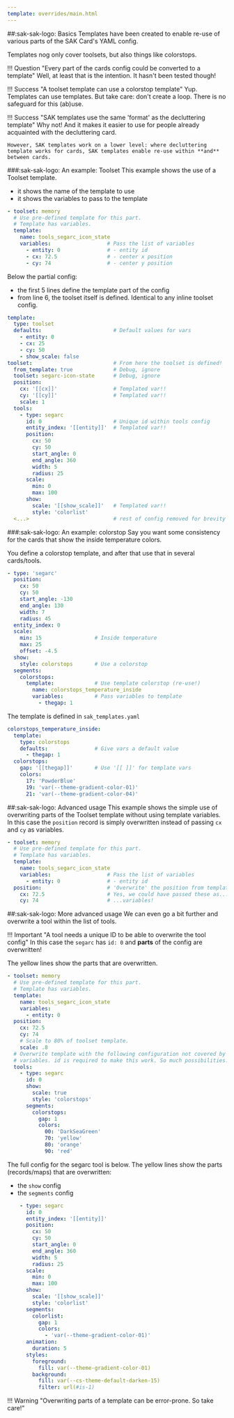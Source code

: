 ```yaml
---
template: overrides/main.html
---
```


##:sak-sak-logo: Basics
Templates have been created to enable re-use of various parts of the SAK Card's YAML config.

Templates nog only cover toolsets, but also things like colorstops.

!!! Question "Every part of the cards config could be converted to a template"
    Well, at least that is the intention. It hasn't been tested though!

!!! Success "A toolset template can use a colorstop template"
    Yup. Templates can use templates. But take care: don't create a loop. There is no safeguard for this (ab)use.
    
!!! Success "SAK templates use the same 'format' as the decluttering template"
    Why not! And it makes it easier to use for people already acquainted with the decluttering card.

    However, SAK templates work on a lower level: where decluttering template works for cards, SAK templates enable re-use within **and** between cards.
    
###:sak-sak-logo: An example: Toolset
This example shows the use of a Toolset template.

- it shows the name of the template to use
- it shows the variables to pass to the template

```yaml title="view" linenums="1" hl_lines="18-21"
- toolset: memory
  # Use pre-defined template for this part.
  # Template has variables.
  template:
    name: tools_segarc_icon_state
    variables:                  # Pass the list of variables
      - entity: 0               # - entity id
      - cx: 72.5                # - center x position
      - cy: 74                  # - center y position
```

Below the partial config:

- the first 5 lines define the template part of the config
- from line 6, the toolset itself is defined. Identical to any inline toolset config.

```yaml title="template" linenums="1" hl_lines="1 6 16 28"
template:
  type: toolset
  defaults:                       # Default values for vars
    - entity: 0
    - cx: 25
    - cy: 50
    - show_scale: false
toolset:                          # From here the toolset is defined!
  from_template: true             # Debug, ignore
  toolset: segarc-icon-state      # Debug, ignore
  position:
    cx: '[[cx]]'                  # Templated var!!
    cy: '[[cy]]'                  # Templated var!!
    scale: 1
  tools:
    - type: segarc
      id: 0                       # Unique id within tools config
      entity_index: '[[entity]]'  # Templated var!!
      position:
        cx: 50
        cy: 50
        start_angle: 0
        end_angle: 360
        width: 5
        radius: 25
      scale:
        min: 0
        max: 100
      show:
        scale: '[[show_scale]]'   # Templated var!!
        style: 'colorlist'
  <...>                           # rest of config removed for brevity
```

###:sak-sak-logo: An example: colorstop
Say you want some consistency for the cards that show the inside temperature colors.

You define a colorstop template, and after that use that in several cards/tools. 

```yaml title="view" linenums="1" hl_lines="18-21"
- type: 'segarc'
  position:
    cx: 50
    cy: 50
    start_angle: -130
    end_angle: 130
    width: 7
    radius: 45
  entity_index: 0
  scale:
    min: 15                 # Inside temperature
    max: 25
    offset: -4.5
  show:
    style: colorstops       # Use a colorstop
  segments:
    colorstops:
      template:             # Use template colorstop (re-use!)
        name: colorstops_temperature_inside
        variables:          # Pass variables to template
          - thegap: 1
```

The template is defined in `sak_templates.yaml`

```yaml title="template" linenums="1" hl_lines="1"
colorstops_temperature_inside:
  template:
    type: colorstops
    defaults:               # Give vars a default value
      - thegap: 1
  colorstops:
    gap: '[[thegap]]'       # Use '[[ ]]' for template vars
    colors:
      17: 'PowderBlue'
      19: 'var(--theme-gradient-color-01)'
      21: 'var(--theme-gradient-color-04)'
```

##:sak-sak-logo: Advanced usage
This example shows the simple use of overwriting parts of the Toolset template without using template variables.
<br>In this case the `position` record is simply overwritten instead of passing `cx` and `cy` as variables.

```yaml title="From: view-sake7.yaml" linenums="1" hl_lines="18-21"
- toolset: memory
  # Use pre-defined template for this part.
  # Template has variables.
  template:
    name: tools_segarc_icon_state
    variables:                  # Pass the list of variables
      - entity: 0               # - entity id
  position:                     # 'Overwrite' the position from template
    cx: 72.5                    # Yes, we could have passed these as...
    cy: 74                      # ...variables!
```

##:sak-sak-logo: More advanced usage
We can even go a bit further and overwrite a tool within the list of tools.

!!! Important "A tool needs a unique ID to be able to overwrite the tool config"
    In this case the `segarc` has `id: 0` and **parts** of the config are overwritten!
    
The yellow lines show the parts that are overwritten.

```yaml title="From: view-sake7" linenums="1" hl_lines="8-12 15-28"
- toolset: memory
  # Use pre-defined template for this part.
  # Template has variables.
  template:
    name: tools_segarc_icon_state
    variables:
      - entity: 0
  position:
    cx: 72.5
    cy: 74
    # Scale to 80% of toolset template.
    scale: .8
  # Overwrite template with the following configuration not covered by the template
  # variables. id is required to make this work. So much possibilities...
  tools:
    - type: segarc
      id: 0
      show:
        scale: true
        style: 'colorstops'
      segments:
        colorstops:
          gap: 1
          colors:
            00: 'DarkSeaGreen'
            70: 'yellow'
            80: 'orange'
            90: 'red'

```

The full config for the segarc tool is below. The yellow lines show the parts (records/maps) that are overwritten:

- the `show` config
- the `segments` config

```yaml title="From: template" linenums="1" hl_lines="14 17" 
    - type: segarc
      id: 0
      entity_index: '[[entity]]'
      position:
        cx: 50
        cy: 50
        start_angle: 0
        end_angle: 360
        width: 5
        radius: 25
      scale:
        min: 0
        max: 100
      show:
        scale: '[[show_scale]]'
        style: 'colorlist'
      segments:
        colorlist:
          gap: 1
          colors:
            - 'var(--theme-gradient-color-01)'
      animation:
        duration: 5
      styles:
        foreground:
          fill: var(--theme-gradient-color-01)
        background:
          fill: var(--cs-theme-default-darken-15)
          filter: url(#is-1)
```

!!! Warning "Overwriting parts of a template can be error-prone. So take care!"